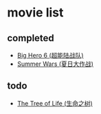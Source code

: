 # movie list

## completed
- [Big Hero 6 (超能陆战队)](http://www.acfun.tv/v/ac1690753)
- [Summer Wars (夏日大作战)](http://www.bilibili.com/video/av180721)

## todo
- [The Tree of Life (生命之树)](http://www.acfun.tv/v/ac1923222)
